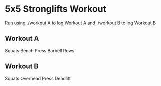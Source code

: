 # 5x5 Stronglifts Workout 

Run using ./workout A to log Workout A and ./workout B to log Workout B

## Workout A 
Squats 
Bench Press 
Barbell Rows

## Workout B
Squats
Overhead Press
Deadlift

